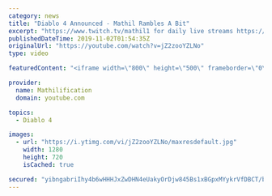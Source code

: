 ```yaml
---
category: news
title: "Diablo 4 Announced - Mathil Rambles A Bit"
excerpt: "https://www.twitch.tv/mathil1 for daily live streams https://twitter.com/MathilExists https://www.instagram.com/mathilexists/ ..."
publishedDateTime: 2019-11-02T01:54:35Z
originalUrl: "https://youtube.com/watch?v=jZ2zooYZLNo"
type: video

featuredContent: "<iframe width=\"800\" height=\"500\" frameborder=\"0\" src=\"https://www.youtube.com/embed/jZ2zooYZLNo\" allow=\"accelerometer; autoplay; encrypted-media; gyroscope; picture-in-picture\" allowfullscreen></iframe>"

provider:
  name: Mathilification
  domain: youtube.com

topics:
  - Diablo 4

images:
  - url: "https://i.ytimg.com/vi/jZ2zooYZLNo/maxresdefault.jpg"
    width: 1280
    height: 720
    isCached: true

secured: "yibngabriIhy4b6wHHHJxZwDHN4eUakyOrDjw845Bs1xBGpxMYykrVfDBCT/by1DzWueS+vqMV5m77WZr3hbr9IwO+LEiAmJBJi6U/+HuSeFwRvhCBkGxU9MuIkfUix6km1gpoL3Z0X6fHwcG5Uh5yeg8BrhGnNpf9wYIRo/fQO3tBhyFDkZdGh2WDVuoplRbhMzUoIYU+vX+yEzZWK7ku0WwvEyd/dyGolvRJVpSUmbm0RLuxTJKEoxFRvDpuDCPXR7LtS156GkZ2vLHecQT9kVQN/PHxF2CT4vli/YWaLLahJ7fJ/MuTSA0qStlGQY9uaLea6DxdQ1uZZ5e3Z8hGaOQkncx8Sx/nBuyeO30M4KcmFwp8pRD5KF+m8OhDqFGoxI9YKydTGXvLroDRhmFu1MEV4le3RkYy3Ca4LdoUGbvU9TV05DXNiKo1/IFE7m;AEEV3dEv0Q9/Gdb+XIcdwQ=="
---
```


